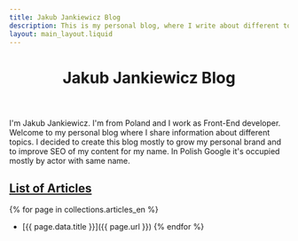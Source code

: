 ```yaml
---
title: Jakub Jankiewicz Blog
description: This is my personal blog, where I write about different topics
layout: main_layout.liquid
---
```


<header>
 <h1>Jakub Jankiewicz Blog</h1>
</header>

I'm Jakub Jankiewicz. I'm from Poland and I work as Front-End developer.
Welcome to my personal blog where I share information about different topics.
I decided to create this blog mostly to grow my personal brand and to improve
SEO of my content for my name. In Polish Google it's occupied mostly by actor
with same name.

<span id="list-of-articles"></span>
## [List of Articles](#list-of-articles)

{% for page in collections.articles_en %}
* [{{ page.data.title }}]({{ page.url }})
{% endfor %}